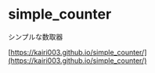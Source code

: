 # simple_counter

シンプルな数取器

[https://kairi003.github.io/simple_counter/](https://kairi003.github.io/simple_counter/)
